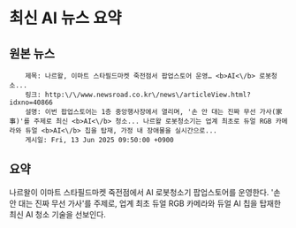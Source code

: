 # 최신 AI 뉴스 요약

## 원본 뉴스
		제목: 나르왈, 이마트 스타필드마켓 죽전점서 팝업스토어 운영… <b>AI<\/b> 로봇청소...
		링크: http:\/\/www.newsroad.co.kr\/news\/articleView.html?idxno=40866
		설명: 이번 팝업스토어는 1층 중앙행사장에서 열리며, '손 안 대는 진짜 무선 가사(家事)'를 주제로 최신 <b>AI<\/b> 청소... 나르왈 로봇청소기는 업계 최초로 듀얼 RGB 카메라와 듀얼 <b>AI<\/b> 칩을 탑재, 가정 내 장애물을 실시간으로... 
		게시일: Fri, 13 Jun 2025 09:50:00 +0900


## 요약
나르왈이 이마트 스타필드마켓 죽전점에서 AI 로봇청소기 팝업스토어를 운영한다. '손 안 대는 진짜 무선 가사'를 주제로, 업계 최초 듀얼 RGB 카메라와 듀얼 AI 칩을 탑재한 최신 AI 청소 기술을 선보인다.
